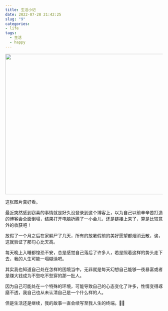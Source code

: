 ```yaml
---
title: 生活小记
date: 2022-07-28 21:42:25
slug: "9"
categories:
- life
tags:
  - 生活
  - happy
---
```


<img src="https://blog.wangyunzi.com/article/DM_20220620173531_001.jpg" width="1000" height="450">

这张图片真好看。

<!-- more -->

最近突然感到窃喜的事情就是好久没登录到这个博客上，以为自己以前辛辛苦打造的博客会全面倒塌，结果打开电脑折腾了一小会儿，还是链接上来了，算是比较意外的收获吧！

放假了一个月之后在家躺尸了几天，所有的放暑假前的美好愿望都烟消云散，诶，这就验证了那句心比天高。

每天晚上入睡都惶恐不安，总是感觉自己落后了许多人，若是照着这样的势头走下去，我的人生可能一塌糊涂吧。

其实我也知道自己处在怎样的困境当中，无非就是每天幻想自己能够一夜暴富或者是赚大钱成为不愁吃不愁穿的那一批人。

因为自己可能处在一个特殊的环境，可能导致自己的心态变化了许多，性情变得琢磨不透，我自己也从未认清自己是一个什么样的人。

但是生活还是继续，我的故事一直会续写至我人生的终端。🐇🐇



